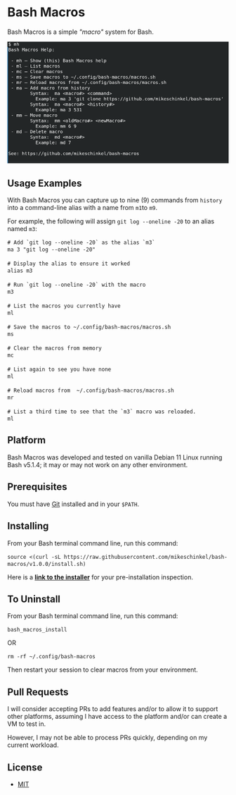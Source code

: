 # Bash Macros 

Bash Macros is a simple _"macro"_ system for Bash.


![Bash Macros Help](assets/bash-macros-help.png)

## Usage Examples

With Bash Macros you can capture up to nine (9) commands from `history` into a command-line alias with a name from `m1`to `m9`.

For example, the following will assign `git log --oneline -20` to an alias named `m3`:

```
# Add `git log --oneline -20` as the alias `m3`
ma 3 "git log --oneline -20"    

# Display the alias to ensure it worked
alias m3

# Run `git log --oneline -20` with the macro      
m3

# List the macros you currently have      
ml

# Save the macros to ~/.config/bash-macros/macros.sh      
ms

# Clear the macros from memory      
mc

# List again to see you have none      
ml

# Reload macros from  ~/.config/bash-macros/macros.sh     
mr

# List a third time to see that the `m3` macro was reloaded.      
ml
```


## Platform
Bash Macros was developed and tested on vanilla Debian 11 Linux running Bash v5.1.4; it may or may not work on any other environment.

## Prerequisites

You must have [Git](https://git-scm.com/) installed and in your `$PATH`.

## Installing

From your Bash terminal command line, run this command:

```
source <(curl -sL https://raw.githubusercontent.com/mikeschinkel/bash-macros/v1.0.0/install.sh)
```

Here is a [**link to the installer**](https://raw.githubusercontent.com/mikeschinkel/bash-macros/v1.0.0/install.sh) for your pre-installation inspection.

## To Uninstall

From your Bash terminal command line, run this command:

```
bash_macros_install
```
OR
```
rm -rf ~/.config/bash-macros
```
Then restart your session to clear macros from your environment.

## Pull Requests
I will consider accepting PRs to add features and/or to allow it to support other platforms, assuming I have access to the platform and/or can create a VM to test in.

However, I may not be able to process PRs quickly, depending on my current workload.


## License

- [MIT](LICENSE)